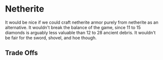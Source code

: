 # Netherite
It would be nice if we could craft netherite armor purely from netherite as an alternative. It wouldn't break the balance of the game, since 11 to 15 diamonds is arguably less valuable than 12 to 28 ancient debris. It wouldn't be fair for the sword, shovel, and hoe though.

## Trade Offs

